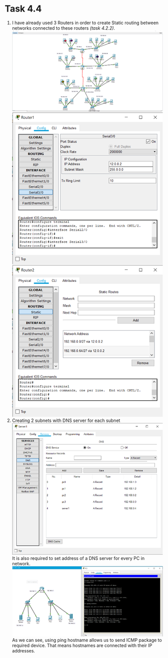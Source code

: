 # Task 4.4
1. I have already used 3 Routers in order to create Static routing between networks connected to these routers *(task 4.2.2)*.  
![image](./screenshots/2.png)  
![image](./screenshots/Serial.png)  
![image](./screenshots/Static.png)  
2. Creating 2 subnets with DNS server for each subnet  
![image](./screenshots/dns.png)  
It is also required to set address of a DNS server for every PC in network.  
![image](./screenshots/scheme.png)  
As we can see, using ping hostname allows us to send ICMP package to required device. That means hostnames are connected with their IP addresses.  
